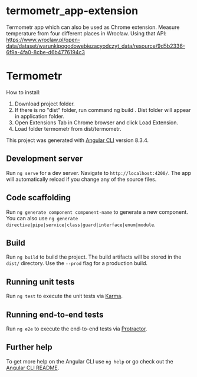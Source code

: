 # termometr_app-extension
Termometr app which can also be used as Chrome extension. Measure temperature from four different places in Wrocław.
Using that API:
https://www.wroclaw.pl/open-data/dataset/warunkipogodowebiezacyodczyt_data/resource/9d5b2336-6f9a-4fa0-8cbe-d6b4776194c3


# Termometr
How to install:
1. Download project folder.
2. If there is no "dist" folder, run command ng build . Dist folder will appear in application folder.
3. Open Extensions Tab in Chrome browser and click Load Extension.
4. Load folder termometr from dist/termometr. 


This project was generated with [Angular CLI](https://github.com/angular/angular-cli) version 8.3.4.

## Development server

Run `ng serve` for a dev server. Navigate to `http://localhost:4200/`. The app will automatically reload if you change any of the source files.

## Code scaffolding

Run `ng generate component component-name` to generate a new component. You can also use `ng generate directive|pipe|service|class|guard|interface|enum|module`.

## Build

Run `ng build` to build the project. The build artifacts will be stored in the `dist/` directory. Use the `--prod` flag for a production build.

## Running unit tests

Run `ng test` to execute the unit tests via [Karma](https://karma-runner.github.io).

## Running end-to-end tests

Run `ng e2e` to execute the end-to-end tests via [Protractor](http://www.protractortest.org/).

## Further help

To get more help on the Angular CLI use `ng help` or go check out the [Angular CLI README](https://github.com/angular/angular-cli/blob/master/README.md).
